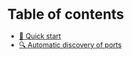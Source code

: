 # Table of contents

* [🚀 Quick start](README.md)
* [🔍 Automatic discovery of ports](automatic-discovery-of-ports.md)
